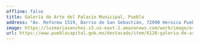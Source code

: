```yaml
---
offline: false
title: Galería de Arte del Palacio Municipal, Puebla
address: "Av. Reforma 1519, Barrio de San Sebastián, 72090 Heroica Puebla de Zaragoza, Pue."
image: https://luzmariasanchez.s3.us-east-2.amazonaws.com/work/image/original/alejandra rajal .jpeg
url: https://www.pueblacapital.gob.mx/destacado/item/6120-galeria-de-arte-del-palacio-municipal-imacp
---
```


